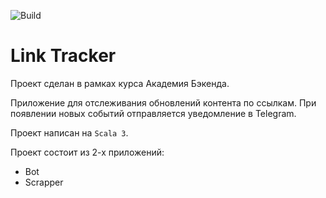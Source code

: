 ![Build](https://github.com/central-university-dev/backend-academy-2025-spring-scala-template/actions/workflows/ci.yml/badge.svg)

# Link Tracker

Проект сделан в рамках курса Академия Бэкенда.

Приложение для отслеживания обновлений контента по ссылкам.
При появлении новых событий отправляется уведомление в Telegram.

Проект написан на `Scala 3`.

Проект состоит из 2-х приложений:
* Bot
* Scrapper
